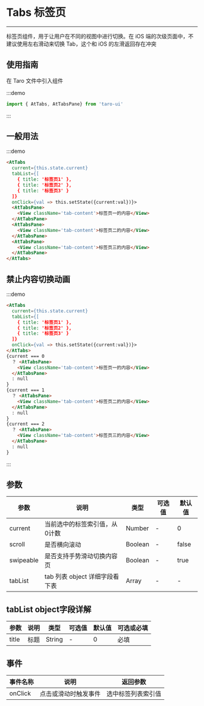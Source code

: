 # Tabs 标签页

---
标签页组件，用于让用户在不同的视图中进行切换。在 iOS 端的次级页面中，不建议使用左右滑动来切换 Tab，这个和 iOS 的左滑返回存在冲突

## 使用指南

在 Taro 文件中引入组件

:::demo

```js
import { AtTabs, AtTabsPane} from 'taro-ui'
```

:::

## 一般用法

:::demo

```html
<AtTabs
  current={this.state.current}
  tabList={[
    { title: '标签页1' },
    { title: '标签页2' },
    { title: '标签页3' }
  ]}
  onClick={val => this.setState({current:val})}>
  <AtTabsPane>
    <View className='tab-content'>标签页一的内容</View>
  </AtTabsPane>
  <AtTabsPane>
    <View className='tab-content'>标签页二的内容</View>
  </AtTabsPane>
  <AtTabsPane>
    <View className='tab-content'>标签页三的内容</View>
  </AtTabsPane>
</AtTabs>
```

## 禁止内容切换动画

:::demo

```html
<AtTabs
  current={this.state.current}
  tabList={[
    { title: '标签页1' },
    { title: '标签页2' },
    { title: '标签页3' }
  ]}
  onClick={val => this.setState({current:val})}>
</AtTabs>
{current === 0
  ？ <AtTabsPane>
    <View className='tab-content'>标签页一的内容</View>
  </AtTabsPane>
  : null
}
{current === 1
  ？ <AtTabsPane>
    <View className='tab-content'>标签页二的内容</View>
  </AtTabsPane>
  : null
}
{current === 2
  ？ <AtTabsPane>
    <View className='tab-content'>标签页三的内容</View>
  </AtTabsPane>
  : null
}
```

:::

## 参数

| 参数       | 说明                                   | 类型    | 可选值                                                              | 默认值   |
| ---------- | -------------------------------------- | ------- | ------------------------------------------------------------------- | -------- |
| current | 当前选中的标签索引值，从0计数  | Number  | - | 0 |
| scroll     | 是否横向滚动  | Boolean | - | false |
| swipeable  | 是否支持手势滑动切换内容页  | Boolean | - | true |
| tabList | tab 列表 object 详细字段看下表 | Array  | - | - |

## tabList object字段详解

| 参数       | 说明                                   | 类型    | 可选值                                                              | 默认值   | 可选或必填
| ---------- | -------------------------------------- | ------- | ------------------------------------------------------------------- | -------- |-------- |
| title | 标题  | String  | - | 0 | 必填 |

## 事件

| 事件名称 | 说明          | 返回参数  |
|---------- |-------------- |---------- |
| onClick | 点击或滑动时触发事件 | 选中标签列表索引值  |
